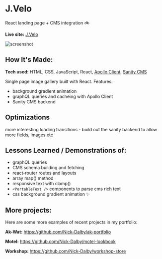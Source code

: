 # J.Velo
React landing page + CMS integration 🚲

**Live site:** [J.Velo](https://j-velo.netlify.app/)

![screenshot](https://user-images.githubusercontent.com/99472735/195828886-2a6087d3-8bf7-4d62-9dfd-d60a31df9f41.jpeg)

## How It's Made:

**Tech used:** HTML, CSS, JavaScript, React, [Apollo Client](https://www.apollographql.com/apollo-client), [Sanity CMS](https://www.sanity.io/)

Single page image gallery built with React.
Features:

- background gradient animation
- graphQL queries and cacheing with Apollo Client
- Sanity CMS backend

## Optimizations

more interesting loading transitions - build out the sanity backend to allow more fields, images etc

## Lessons Learned / Demonstrations of:

- graphQL queries
- CMS schema building and fetching
- react-router routes and layouts
- array map() method
- responsive text with clamp()
- `<PortableText />` components to parse cms rich text
- css background gradient animation ✨

## More projects:

Here are some more examples of recent projects in my portfolio:

**Ak-Wat:** https://github.com/Nick-Dalby/ak-portfolio

**Motel:** https://github.com/Nick-Dalby/motel-lookbook

**Workshop:** https://github.com/Nick-Dalby/workshop-store
